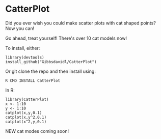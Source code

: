 # CatterPlot
Did you ever wish you could make scatter plots with cat shaped points?  Now you can!

Go ahead, treat yourself! There's over 10 cat models now!

To install, either:
```
library(devtools)
install_github("Gibbsdavidl/CatterPlot")
```
Or git clone the repo and then install using:
```
R CMD INSTALL CatterPlot
```

In R:

```
library(CatterPlot)
x <- 1:10
y <- 1:10
catplot(x,y,0.1)
catplot(x,y^2,0.1)
catplot(x^2,y,0.1)
```

NEW cat modes coming soon!
